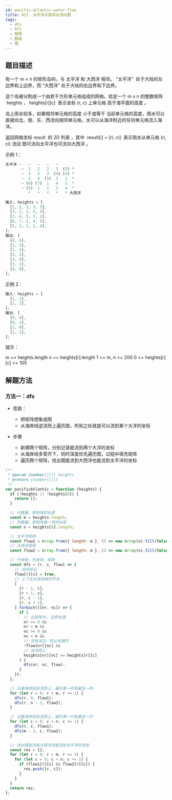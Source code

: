 ```yaml
---
id: pacific-atlantic-water-flow
title: 417. 太平洋大西洋水流问题
tags:
  - dfs
  - bfs
  - 矩阵
  - 数组
  - 图
---
```


## 题目描述

有一个 m × n 的矩形岛屿，与 太平洋 和 大西洋 相邻。 “太平洋”  处于大陆的左边界和上边界，而 “大西洋” 处于大陆的右边界和下边界。

这个岛被分割成一个由若干方形单元格组成的网格。给定一个 m x n 的整数矩阵  heights ， heights[r][c]  表示坐标 (r, c) 上单元格 高于海平面的高度 。

岛上雨水较多，如果相邻单元格的高度 小于或等于 当前单元格的高度，雨水可以直接向北、南、东、西流向相邻单元格。水可以从海洋附近的任何单元格流入海洋。

返回网格坐标 result  的 2D 列表 ，其中  result[i] = [ri, ci]  表示雨水从单元格 (ri, ci) 流动 既可流向太平洋也可流向大西洋 。

示例 1：

```js
太平洋 ~   ~   ~   ~   ~
       ~  1   2   2   3  (5) *
       ~  3   2   3  (4) (4) *
       ~  2   4  (5)  3   1  *
       ~ (6) (7)  1   4   5  *
       ~ (5)  1   1   2   4  *
          *   *   *   *   * 大西洋
```

```js
输入: heights = [
  [1, 2, 2, 3, 5],
  [3, 2, 3, 4, 4],
  [2, 4, 5, 3, 1],
  [6, 7, 1, 4, 5],
  [5, 1, 1, 2, 4],
];
输出: [
  [0, 4],
  [1, 3],
  [1, 4],
  [2, 2],
  [3, 0],
  [3, 1],
  [4, 0],
];
```

示例 2：

```js
输入: heights = [
  [2, 1],
  [1, 2],
];
输出: [
  [0, 0],
  [0, 1],
  [1, 0],
  [1, 1],
];
```

提示：

m == heights.length
n == heights[r].length
1 <= m, n <= 200
0 <= heights[r][c] <= 105

## 解题方法

### 方法一：dfs

- 思路：

  - 把矩阵想象成图
  - 从海岸线逆流而上遍历图，所到之处就是可以流到某个大洋的坐标

- 步骤
  - 新建两个矩阵，分别记录能流到两个大洋的坐标
  - 从海岸线多管齐下，同时深度优先遍历图，过程中填充矩阵
  - 遍历两个矩阵，找出既能流到大西洋也能流到太平洋的坐标

```js
/**
 * @param {number[][]} heights
 * @return {number[][]}
 */
var pacificAtlantic = function (heights) {
  if (!heights || !heights[0]) {
    return [];
  }

  // 行数量，即矩阵的长度
  const m = heights.length;
  // 列数量，即矩阵每一项的长度
  const n = heights[0].length;

  // 太平洋矩阵
  const flow1 = Array.from({ length: m }, () => new Array(n).fill(false));
  // 大西洋矩阵
  const flow2 = Array.from({ length: m }, () => new Array(n).fill(false));

  // 行坐标，列坐标，矩阵
  const dfs = (r, c, flow) => {
    // 流经标记
    flow[r][c] = true;
    // 上下左右查找相邻节点
    [
      [r - 1, c],
      [r + 1, c],
      [r, c - 1],
      [r, c + 1],
    ].forEach(([nr, nc]) => {
      if (
        // 在矩阵中, 边界处理
        nr >= 0 &&
        nr < m &&
        nc >= 0 &&
        nc < n &&
        // 没有流过，防止死循环
        !flow[nr][nc] &&
        // 逆流而上
        heights[nr][nc] >= heights[r][c]
      ) {
        dfs(nr, nc, flow);
      }
    });
  };

  // 沿着海岸线逆流而上，遍历第一列和最后一列
  for (let r = 0; r < m; r += 1) {
    dfs(r, 0, flow1);
    dfs(r, n - 1, flow2);
  }

  // 沿着海岸线逆流而上，遍历第一行和最后一行
  for (let c = 0; c < n; c += 1) {
    dfs(0, c, flow1);
    dfs(m - 1, c, flow2);
  }

  // 找出既能流到大西洋也能流到太平洋的坐标
  const res = [];
  for (let r = 0; r < m; r += 1) {
    for (let c = 0; c < n; c += 1) {
      if (flow1[r][c] && flow2[r][c]) {
        res.push([r, c]);
      }
    }
  }
  return res;
};
```
